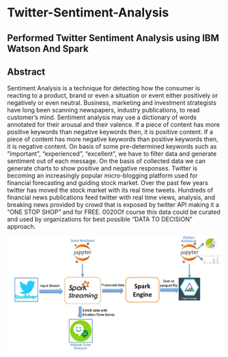# Twitter-Sentiment-Analysis

## Performed Twitter Sentiment Analysis using IBM Watson And Spark

## Abstract
Sentiment Analysis is a technique for detecting how the consumer is reacting to a product, brand or even a situation or event either positively or negatively or even neutral. Business, marketing and investment strategists have long been scanning newspapers, industry publications, to read customer’s mind. Sentiment analysis may use a dictionary of words annotated for their arousal and their valence. If a piece of content has more positive keywords than negative keywords then, it is positive content. If a piece of content has more negative keywords than positive keywords then, it is negative content. On basis of some pre-determined keywords such as ”important”, “experienced”, “excellent”, we have to filter data and generate sentiment out of each message. On the basis of collected data we can generate charts to show positive and negative responses.
Twitter is becoming an increasingly popular micro-blogging platform used for financial forecasting and guiding stock market. Over the past few years twitter has moved the stock market with its real time tweets. Hundreds of financial news publications feed twitter with real time views, analysis, and breaking news provided by crowd that is exposed by twitter API making it a “ONE STOP SHOP” and for FREE. 0020Of course this data could be curated and used by organizations for best possible “DATA TO DECISION” approach.

![alt text](https://github.com/MuditaT/Twitter-Sentiment-Analysis/blob/master/ibm.PNG "Logo Title Text 1")
